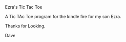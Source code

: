 Ezra's Tic Tac Toe

A Tic TAc Toe program for the kindle fire for my son Ezra.

Thanks for Looking.

Dave